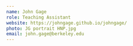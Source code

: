 ```yaml
---
name: John Gage
role: Teaching Assistant
website: https://johngage.github.io/johngage/
photo: JG portrait HNP.jpg
email: john.gage@berkeley.edu
---
```

